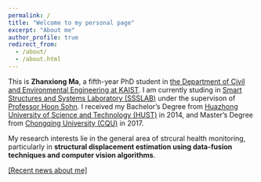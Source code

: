 ```yaml
---
permalink: /
title: "Welcome to my personal page"
excerpt: "About me"
author_profile: true
redirect_from: 
  - /about/
  - /about.html
---
```


This is **Zhanxiong Ma**, a fifth-year PhD student in [the Department of Civil and Environmental Engineering at KAIST](https://civil.kaist.ac.kr/). I am currently studing in [Smart Structures and Systems Laboratory (SSSLAB)](http://ssslab.kaist.ac.kr/main/main.html) under the supervison of [Professor Hoon Sohn](https://scholar.google.co.kr/citations?user=1_kv8AkAAAAJ&hl=en). I received my Bachelor’s Degree from [Huazhong University of Science and Technology (HUST)](https://www.hust.edu.cn/) in 2014, and Master’s Degree from [Chongqing University (CQU)](https://www.cqu.edu.cn/) in 2017.

My research interests lie in the general area of strcural health monitoring, particularly in **structural displacement estimation using data-fusion techniques and computer vision algorithms**.

[[Recent news about me]](https://mzhx2017.github.io/Personal/news/)
